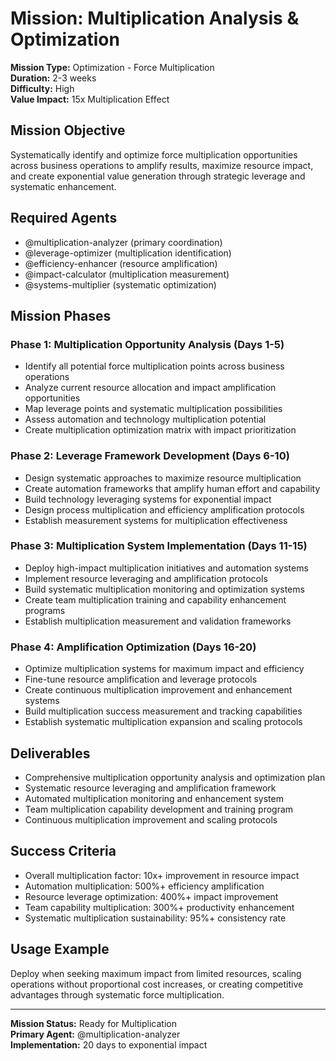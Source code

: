 # Mission: Multiplication Analysis & Optimization

**Mission Type:** Optimization - Force Multiplication  
**Duration:** 2-3 weeks  
**Difficulty:** High  
**Value Impact:** 15x Multiplication Effect

## Mission Objective

Systematically identify and optimize force multiplication opportunities across business operations to amplify results, maximize resource impact, and create exponential value generation through strategic leverage and systematic enhancement.

## Required Agents

- @multiplication-analyzer (primary coordination)
- @leverage-optimizer (multiplication identification)
- @efficiency-enhancer (resource amplification)
- @impact-calculator (multiplication measurement)
- @systems-multiplier (systematic optimization)

## Mission Phases

### Phase 1: Multiplication Opportunity Analysis (Days 1-5)
- Identify all potential force multiplication points across business operations
- Analyze current resource allocation and impact amplification opportunities
- Map leverage points and systematic multiplication possibilities
- Assess automation and technology multiplication potential
- Create multiplication optimization matrix with impact prioritization

### Phase 2: Leverage Framework Development (Days 6-10)
- Design systematic approaches to maximize resource multiplication
- Create automation frameworks that amplify human effort and capability
- Build technology leveraging systems for exponential impact
- Design process multiplication and efficiency amplification protocols
- Establish measurement systems for multiplication effectiveness

### Phase 3: Multiplication System Implementation (Days 11-15)
- Deploy high-impact multiplication initiatives and automation systems
- Implement resource leveraging and amplification protocols
- Build systematic multiplication monitoring and optimization systems
- Create team multiplication training and capability enhancement programs
- Establish multiplication measurement and validation frameworks

### Phase 4: Amplification Optimization (Days 16-20)
- Optimize multiplication systems for maximum impact and efficiency
- Fine-tune resource amplification and leverage protocols
- Create continuous multiplication improvement and enhancement systems
- Build multiplication success measurement and tracking capabilities
- Establish systematic multiplication expansion and scaling protocols

## Deliverables

- Comprehensive multiplication opportunity analysis and optimization plan
- Systematic resource leveraging and amplification framework
- Automated multiplication monitoring and enhancement system
- Team multiplication capability development and training program
- Continuous multiplication improvement and scaling protocols

## Success Criteria

- Overall multiplication factor: 10x+ improvement in resource impact
- Automation multiplication: 500%+ efficiency amplification
- Resource leverage optimization: 400%+ impact improvement
- Team capability multiplication: 300%+ productivity enhancement
- Systematic multiplication sustainability: 95%+ consistency rate

## Usage Example

Deploy when seeking maximum impact from limited resources, scaling operations without proportional cost increases, or creating competitive advantages through systematic force multiplication.

---

**Mission Status:** Ready for Multiplication  
**Primary Agent:** @multiplication-analyzer  
**Implementation:** 20 days to exponential impact